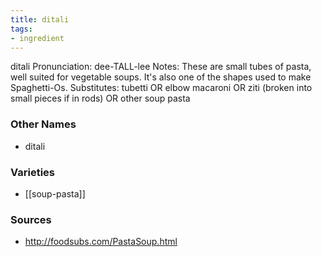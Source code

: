 ```yaml
---
title: ditali
tags:
- ingredient
---
```

ditali Pronunciation: dee-TALL-lee Notes: These are small tubes of pasta, well suited for vegetable soups. It's also one of the shapes used to make Spaghetti-Os. Substitutes: tubetti OR elbow macaroni OR ziti (broken into small pieces if in rods) OR other soup pasta

### Other Names

* ditali

### Varieties

* [[soup-pasta]]

### Sources
* http://foodsubs.com/PastaSoup.html
